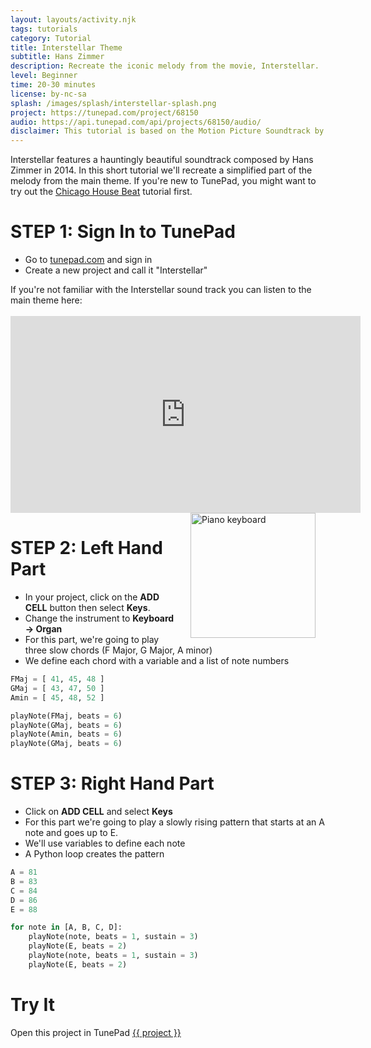 ```yaml
---
layout: layouts/activity.njk
tags: tutorials
category: Tutorial
title: Interstellar Theme
subtitle: Hans Zimmer
description: Recreate the iconic melody from the movie, Interstellar.
level: Beginner
time: 20-30 minutes
license: by-nc-sa
splash: /images/splash/interstellar-splash.png
project: https://tunepad.com/project/68150
audio: https://api.tunepad.com/api/projects/68150/audio/
disclaimer: This tutorial is based on the Motion Picture Soundtrack by Hans Zimmer (2014) WaterTower Music. For educational purposes only.
---
```


Interstellar features a hauntingly beautiful soundtrack composed by Hans Zimmer in 2014.
In this short tutorial we'll recreate a simplified part of the melody from the main theme. 
If you're new to TunePad, you might want to try out the [Chicago House Beat](/tutorials/chicago-house) tutorial first.

# STEP 1: Sign In to TunePad
* Go to [tunepad.com](https://tunepad.com) and sign in
* Create a new project and call it "Interstellar"

<div class="noprint">
If you're not familiar with the Interstellar sound track you can listen to the main theme here:
<br><br>
<iframe width="560" height="315" src="https://www.youtube.com/embed/kpz8lpoLvrA?si=FmTMzNj59VNrNMpH" title="YouTube video player" frameborder="0" allow="accelerometer; autoplay; clipboard-write; encrypted-media; gyroscope; picture-in-picture; web-share" allowfullscreen></iframe>
</div>

<img src="/images/keys.png" alt="Piano keyboard" width="200px" style="float: right; margin: 0 1rem;">

# STEP 2: Left Hand Part
* In your project, click on the **ADD CELL** button then select **Keys**.
* Change the instrument to **Keyboard → Organ**
* For this part, we're going to play three slow chords (F Major, G Major, A minor)
* We define each chord with a variable and a list of note numbers

```python
FMaj = [ 41, 45, 48 ]
GMaj = [ 43, 47, 50 ]
Amin = [ 45, 48, 52 ]

playNote(FMaj, beats = 6)
playNote(GMaj, beats = 6)
playNote(Amin, beats = 6)
playNote(GMaj, beats = 6)
```

# STEP 3: Right Hand Part
* Click on **ADD CELL** and select **Keys**
* For this part we're going to play a slowly rising pattern that starts at an A note and goes up to E.
* We'll use variables to define each note
* A Python loop creates the pattern

```python
A = 81
B = 83
C = 84
D = 86
E = 88

for note in [A, B, C, D]:
    playNote(note, beats = 1, sustain = 3)
    playNote(E, beats = 2)
    playNote(note, beats = 1, sustain = 3)
    playNote(E, beats = 2)
```

# Try It
Open this project in TunePad <a href="{{project}}" target="_blank">{{ project }}</a>
